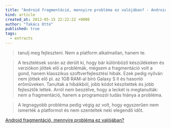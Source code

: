 ```yaml
---
title: "Android fragmentáció, mennyire probléma ez valójában? - Android portal"
kind: article
created_at: 2012-05-15 22:22:22 +0000
author: "Takács Ottó"
published: true
tags: 
  - extracts
---
```

>tanulj meg fejleszteni. Nem a platform alkalmatlan, hanem te. 

>A tesztelések során az derült ki, hogy bár különböző készülékeken és verziókon jöttek elő a problémák, mégsem a fragmentáció volt a gond, hanem klasszikus szoftverfejlesztési hibák. Ezek pedig nyilván nem jöttek elő pl. az 1GB RAM-al bíró Galaxy S II és hasonló erőműveken. Tanultak a hibáikból, jobb kódot készítettek és jobb fejlesztők lettek. Arról nem beszélve, hogy a leckét is megtanulták: nem a fragmentáció, hanem a programozói tudás hiánya a probléma.

>A legnagyobb probléma pedig végig az volt, hogy egyszerűen nem ismerték a platformot és nem szenteltek neki elegendő időt.

>

[Android fragmentáció, mennyire probléma ez valójában?](http://androidportal.hu/2012-04-10/android-fragmentacio-mennyire-problema-ez-valojaban)

<div class='old-comments'></div>